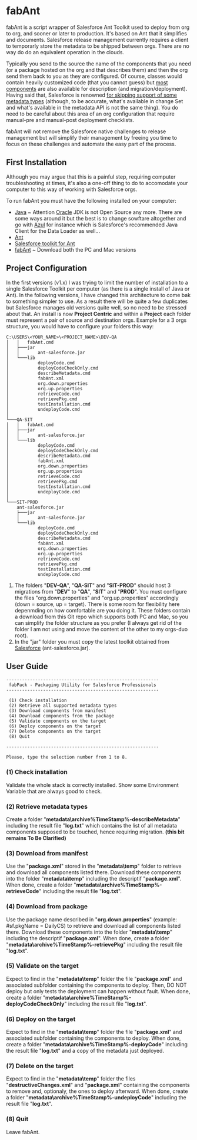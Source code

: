 # fabAnt

fabAnt is a script wrapper of Salesforce Ant Toolkit used to deploy from org to org, and sooner or later to production.
It's based on Ant that it simplifies and documents. Salesforce release management currently requires a client to temporarly store the metadata to be shipped between orgs. There are no way do do an equivalent operation in the clouds.

Typically you send to the source the name of the components that you need (or a package hosted on the org and that describes them) and then the org send them back to you as they are configured. Of course, classes would contain heavily customized code (that you cannot guess) but [most components](https://developer.salesforce.com/docs/metadata-coverage) are also available for description (and migration/deployment). Having said that, Salesforce is renowned [for skipping support of some metadata types](https://help.salesforce.com/articleView?id=sf.changesets_about_components.htm&type=5) (although, to be accurate, what's available in change Set and what's available in the metadata API is not the same thing). You do need to be careful about this area of an org configuration that require manual-pre and manual-post deployment checklists.

fabAnt will not remove the Salesforce native challenges to release management but will simplify their management by freeing you time to focus on these challenges and automate the easy part of the process.

## First Installation

Although you may argue that this is a painful step, requiring computer troubleshooting at times, it's also a one-off thing to do to accomodate your computer to this way of working with Salesforce orgs.

To run fabAnt you must have the following installed on your computer:

* [Java](https://www.azul.com/downloads/zulu-community/?package=jdk) ~ Attention [Oracle](https://www.oracle.com/uk/downloads/licenses/javase-license1.html) JDK is not Open Source any more. There are some ways around it but the best is to change sowftare altogether and go with [Azul](https://www.azul.com/products/zulu-enterprise/jdk-comparison-matrix/) for instance which is Salesforce's recommended Java Client for the Data Loader as well...
* [Ant](https://ant.apache.org/manual/install.html)
* [Salesforce toolkit for Ant](https://developer.salesforce.com/docs/atlas.en-us.daas.meta/daas/forcemigrationtool_install.htm)
* [fabAnt](https://github.com/fcathala/fabAnt/archive/master.zip) ~ Download both the PC and Mac versions

## Project Configuration

In the first versions (v1.x) I was trying to limit the number of installation to a single Salesforce Toolkit per computer (as there is a single install of Java or Ant). In the following versions, I have changed this architecture to come bak to something simpler to use. As a result there will be quite a few duplicates but Salesforce manages old versions quite well, so no need to be stressed about that. An install is now **Project Centric** and within a **Project** each folder must represent a pair of source and destination orgs. Example for a 3 orgs structure, you would have to configure your folders this way:

```
C:\USERS\<YOUR_NAME>\<PROJECT_NAME>\DEV-QA
│   │   fabAnt.cmd
│   ├───jar
│   │       ant-salesforce.jar
│   └───lib
│           deployCode.cmd
│           deployCodeCheckOnly.cmd
│           describeMetadata.cmd
│           fabAnt.xml
│           org.down.properties
│           org.up.properties
│           retrieveCode.cmd
│           retrievePkg.cmd
│           testInstallation.cmd
│           undeployCode.cmd
│
└───QA-SIT
│   │   fabAnt.cmd
│   ├───jar
│   │       ant-salesforce.jar
│   └───lib
│           deployCode.cmd
│           deployCodeCheckOnly.cmd
│           describeMetadata.cmd
│           fabAnt.xml
│           org.down.properties
│           org.up.properties
│           retrieveCode.cmd
│           retrievePkg.cmd
│           testInstallation.cmd
│           undeployCode.cmd
│
└───SIT-PROD
    ant-salesforce.jar
    ├───jar
    │       ant-salesforce.jar
    └───lib
            deployCode.cmd
            deployCodeCheckOnly.cmd
            describeMetadata.cmd
            fabAnt.xml
            org.down.properties
            org.up.properties
            retrieveCode.cmd
            retrievePkg.cmd
            testInstallation.cmd
            undeployCode.cmd
```

1. The folders "**DEV-QA**", "**QA-SIT**" and "**SIT-PROD**" should host 3 migrations from "**DEV**" to "**QA**", "**SIT**" and "**PROD**". You must configure the files "org.down.properties" and "org.up.properties" accordingly (down = source, up = target). There is some room for flexibility here depenmding on how comfortable are you doing it. These folders contain a download from this Git repo which supports both PC and Mac, so you can simplify the folder structure as you prefer (I always get rid of the folder I am not using and move the content of the other to my orgs-duo root).
2. In the "jar" folder you must copy the latest toolkit obtained from [Salesforce](https://developer.salesforce.com/docs/atlas.en-us.daas.meta/daas/forcemigrationtool_install.htm) (ant-salesforce.jar).

## User Guide

```
----------------------------------------------------------
 fabPack - Packaging Utility for Salesforce Professionals
----------------------------------------------------------

 (1) Check installation
 (2) Retrieve all supported metadata types
 (3) Download components from manifest
 (4) Download components from the package
 (5) Validate components on the target
 (6) Deploy components on the target
 (7) Delete components on the target
 (8) Quit

----------------------------------------------------------

Please, type the selection number from 1 to 8.
```

### (1) Check installation

Validate the whole stack is correctly installed. Show some Environment Variable that are always good to check.

### (2) Retrieve metadata types

Create a folder "**metadata\archive\%TimeStamp%-describeMetadata**" including the result file "**log.txt**" which contains the list of all metadata components supposed to be touched, hence requiring migration. **(this bit remains To Be Clarified)**

### (3) Download from manifest

Use the "**package.xml**" stored in the "**metadata\temp**" folder to retrieve and download all components listed there. Download these components into the folder "**metadata\temp**" including the descriptif "**package.xml**". When done, create a folder "**metadata\archive\%TimeStamp%-retrieveCode**" including the result file "**log.txt**".

### (4) Download from package

Use the package name described in "**org.down.properties**" (example: #sf.pkgName = DailyCS) to retrieve and download all components listed there. Download these components into the folder "**metadata\temp**" including the descriptif "**package.xml**". When done, create a folder "**metadata\archive\%TimeStamp%-retrievePkg**" including the result file "**log.txt**".

### (5) Validate on the target

Expect to find in the "**metadata\temp**" folder the file "**package.xml**" and associated subfolder containing the components to deploy. Then, DO NOT deploy but only tests the deployment can happen without fault. When done, create a folder "**metadata\archive\%TimeStamp%-deployCodeCheckOnly**" including the result file "**log.txt**".

### (6) Deploy on the target

Expect to find in the "**metadata\temp**" folder the file "**package.xml**" and associated subfolder containing the components to deploy. When done, create a folder "**metadata\archive\%TimeStamp%-deployCode**" including the result file "**log.txt**" and a copy of the metadata just deployed.

### (7) Delete on the target

Expect to find in the "**metadata\temp**" folder the files "**destructiveChanges.xml**" and "**package.xml**" containing the components to remove and, optionaly, the ones to deploy afterward. When done, create a folder "**metadata\archive\%TimeStamp%-undeployCode**" including the result file "**log.txt**".

### (8) Quit

Leave fabAnt.
